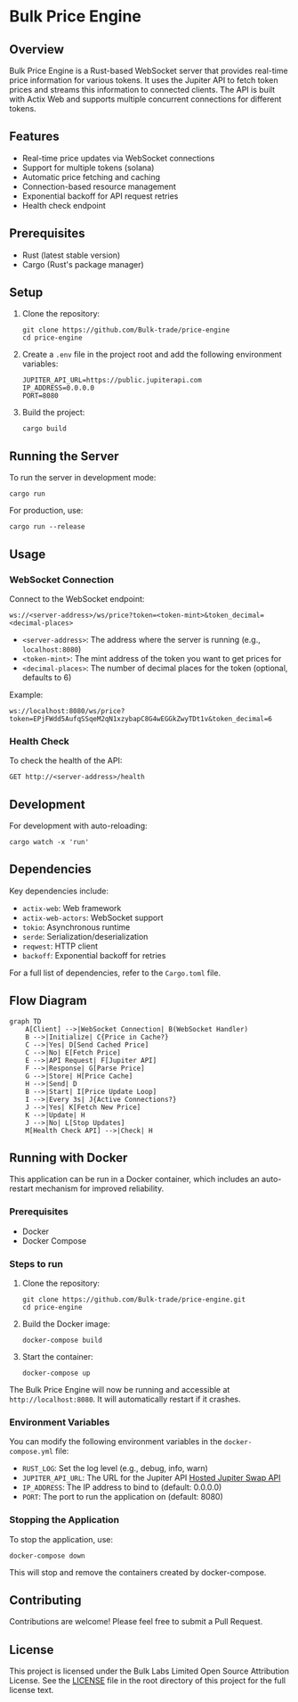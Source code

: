 # Bulk Price Engine

## Overview

Bulk Price Engine is a Rust-based WebSocket server that provides real-time price information for various tokens. It uses the Jupiter API to fetch token prices and streams this information to connected clients. The API is built with Actix Web and supports multiple concurrent connections for different tokens.

## Features

- Real-time price updates via WebSocket connections
- Support for multiple tokens (solana)
- Automatic price fetching and caching
- Connection-based resource management
- Exponential backoff for API request retries
- Health check endpoint

## Prerequisites

- Rust (latest stable version)
- Cargo (Rust's package manager)

## Setup

1. Clone the repository:
   ```
   git clone https://github.com/Bulk-trade/price-engine
   cd price-engine
   ```

2. Create a `.env` file in the project root and add the following environment variables:
   ```
   JUPITER_API_URL=https://public.jupiterapi.com
   IP_ADDRESS=0.0.0.0
   PORT=8080
   ```

3. Build the project:
   ```
   cargo build
   ```

## Running the Server

To run the server in development mode:

```
cargo run
```

For production, use:

```
cargo run --release
```

## Usage

### WebSocket Connection

Connect to the WebSocket endpoint:

```
ws://<server-address>/ws/price?token=<token-mint>&token_decimal=<decimal-places>
```

- `<server-address>`: The address where the server is running (e.g., `localhost:8080`)
- `<token-mint>`: The mint address of the token you want to get prices for
- `<decimal-places>`: The number of decimal places for the token (optional, defaults to 6)

Example:
```
ws://localhost:8080/ws/price?token=EPjFWdd5AufqSSqeM2qN1xzybapC8G4wEGGkZwyTDt1v&token_decimal=6
```

### Health Check

To check the health of the API:

```
GET http://<server-address>/health
```

## Development

For development with auto-reloading:

```
cargo watch -x 'run'
```

## Dependencies

Key dependencies include:
- `actix-web`: Web framework
- `actix-web-actors`: WebSocket support
- `tokio`: Asynchronous runtime
- `serde`: Serialization/deserialization
- `reqwest`: HTTP client
- `backoff`: Exponential backoff for retries

For a full list of dependencies, refer to the `Cargo.toml` file.

## Flow Diagram

```mermaid
graph TD
    A[Client] -->|WebSocket Connection| B(WebSocket Handler)
    B -->|Initialize| C{Price in Cache?}
    C -->|Yes| D[Send Cached Price]
    C -->|No| E[Fetch Price]
    E -->|API Request| F[Jupiter API]
    F -->|Response| G[Parse Price]
    G -->|Store| H[Price Cache]
    H -->|Send| D
    B -->|Start| I[Price Update Loop]
    I -->|Every 3s| J{Active Connections?}
    J -->|Yes| K[Fetch New Price]
    K -->|Update| H
    J -->|No| L[Stop Updates]
    M[Health Check API] -->|Check| H
```
## Running with Docker

This application can be run in a Docker container, which includes an auto-restart mechanism for improved reliability.

### Prerequisites

- Docker
- Docker Compose

### Steps to run

1. Clone the repository:
   ```
   git clone https://github.com/Bulk-trade/price-engine.git
   cd price-engine
   ```

2. Build the Docker image:
   ```
   docker-compose build
   ```

3. Start the container:
   ```
   docker-compose up
   ```

The Bulk Price Engine will now be running and accessible at `http://localhost:8080`. It will automatically restart if it crashes.

### Environment Variables

You can modify the following environment variables in the `docker-compose.yml` file:

- `RUST_LOG`: Set the log level (e.g., debug, info, warn)
- `JUPITER_API_URL`: The URL for the Jupiter API [Hosted Jupiter Swap API](https://marketplace.quicknode.com/add-on/metis-jupiter-v6-swap-api)
- `IP_ADDRESS`: The IP address to bind to (default: 0.0.0.0)
- `PORT`: The port to run the application on (default: 8080)

### Stopping the Application

To stop the application, use:

```
docker-compose down
```

This will stop and remove the containers created by docker-compose.

## Contributing

Contributions are welcome! Please feel free to submit a Pull Request.

## License

This project is licensed under the Bulk Labs Limited Open Source Attribution License. See the [LICENSE](LICENSE) file in the root directory of this project for the full license text.